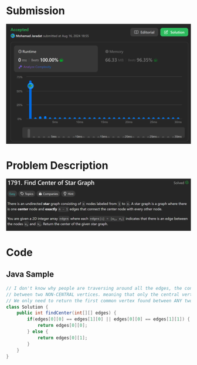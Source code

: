# Submission
![submission.png](submission.png)
# Problem Description
![problem.png](problem.png)

# Code
## Java Sample
```java
// I don't know why people are traversing around all the edges, the constraints are clear that there are NO edges
// between two NON-CENTRAL vertices. meaning that only the central vertex can be common between any two edges.
// We only need to return the first common vertex found between ANY two edges, and that vertex is the central vertex.
class Solution {
    public int findCenter(int[][] edges) {
        if(edges[0][0] == edges[1][0] || edges[0][0] == edges[1][1]) {
            return edges[0][0];
        } else {
            return edges[0][1];
        }
    }
}
```





